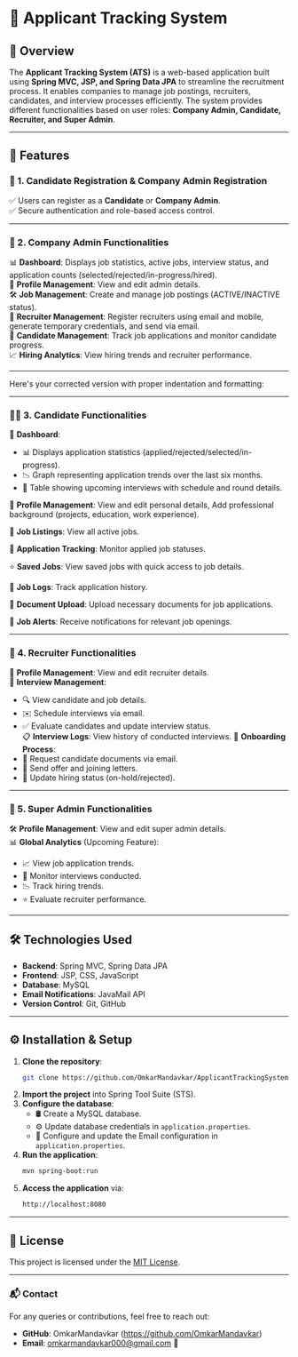# 🚀 Applicant Tracking System

## 🌟 Overview

The **Applicant Tracking System (ATS)** is a web-based application built using **Spring MVC, JSP, and Spring Data JPA** to streamline the recruitment process. It enables companies to manage job postings, recruiters, candidates, and interview processes efficiently. The system provides different functionalities based on user roles: **Company Admin, Candidate, Recruiter, and Super Admin**.

---

## 🎯 Features

### 🔹 1. Candidate Registration & Company Admin Registration

✅ Users can register as a **Candidate** or **Company Admin**.  
✅ Secure authentication and role-based access control.

---

### 🏢 2. Company Admin Functionalities

📊 **Dashboard**: Displays job statistics, active jobs, interview status, and application counts (selected/rejected/in-progress/hired).  
📝 **Profile Management**: View and edit admin details.  
🛠 **Job Management**: Create and manage job postings (ACTIVE/INACTIVE status).  
👥 **Recruiter Management**: Register recruiters using email and mobile, generate temporary credentials, and send via email.  
🎯 **Candidate Management**: Track job applications and monitor candidate progress.  
📈 **Hiring Analytics**: View hiring trends and recruiter performance.

---

Here's your corrected version with proper indentation and formatting:  

---

### 👩‍💼 3. Candidate Functionalities  

📌 **Dashboard**:  
   - 📊 Displays application statistics (applied/rejected/selected/in-progress).  
   - 📉 Graph representing application trends over the last six months.  
   - 📅 Table showing upcoming interviews with schedule and round details.  

👤 **Profile Management**: View and edit personal details, Add professional background (projects, education, work experience).  

📃 **Job Listings**: View all active jobs.  

📌 **Application Tracking**: Monitor applied job statuses.  

⭐ **Saved Jobs**: View saved jobs with quick access to job details.  

📜 **Job Logs**: Track application history.  

📂 **Document Upload**: Upload necessary documents for job applications.  

📢 **Job Alerts**: Receive notifications for relevant job openings.  

---

### 🤝 4. Recruiter Functionalities

👤 **Profile Management**: View and edit recruiter details.  
📅 **Interview Management**:  
   - 🔍 View candidate and job details.  
   - ✉️ Schedule interviews via email.  
   - ✅ Evaluate candidates and update interview status.  
📋 **Interview Logs**: View history of conducted interviews.
📜 **Onboarding Process**:  
   - 📩 Request candidate documents via email.  
   - 📄 Send offer and joining letters.  
   - 🔄 Update hiring status (on-hold/rejected).

---

### 👑 5. Super Admin Functionalities

🛠 **Profile Management**: View and edit super admin details.  
📊 **Global Analytics** (Upcoming Feature):  
   - 📈 View job application trends.  
   - 🎤 Monitor interviews conducted.  
   - 📉 Track hiring trends.  
   - ⭐ Evaluate recruiter performance.

---

## 🛠 Technologies Used

- **Backend**: Spring MVC, Spring Data JPA
- **Frontend**: JSP, CSS, JavaScript  
- **Database**: MySQL  
- **Email Notifications**: JavaMail API  
- **Version Control**: Git, GitHub  

---

## ⚙️ Installation & Setup

1. **Clone the repository**:
   ```sh
   git clone https://github.com/OmkarMandavkar/ApplicantTrackingSystem.git
   ```
2. **Import the project** into Spring Tool Suite (STS).
3. **Configure the database**:
   - 🛢 Create a MySQL database.  
   - ⚙️ Update database credentials in `application.properties`.
   - 📩 Configure and update the Email configuration in `application.properties`.
4. **Run the application**:
   ```sh
   mvn spring-boot:run
   ```
5. **Access the application** via:
   ```sh
   http://localhost:8080
   ```

---

## 📜 License

This project is licensed under the [MIT License](LICENSE).

---

### 📬 Contact

For any queries or contributions, feel free to reach out:

- **GitHub**: OmkarMandavkar (https://github.com/OmkarMandavkar)  
- **Email**: omkarmandavkar000@gmail.com 📩

